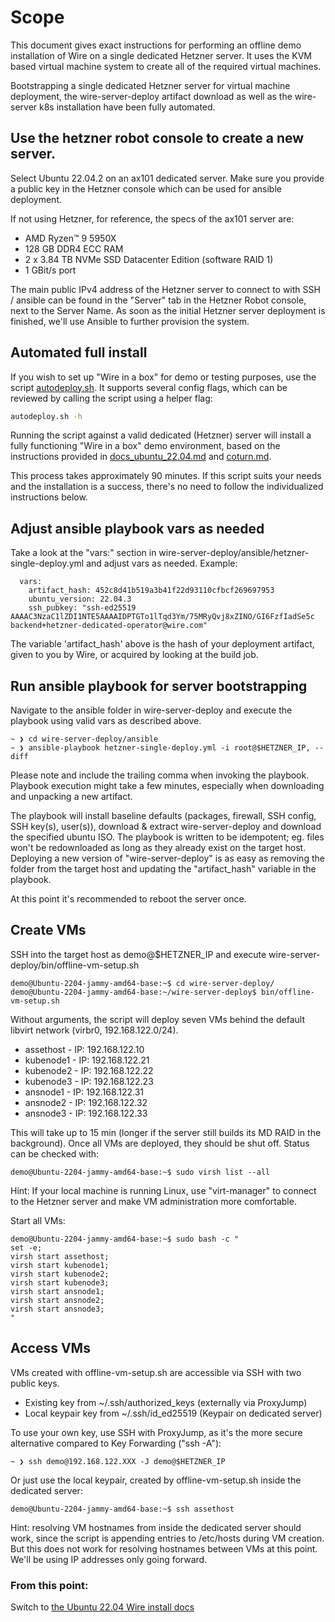 # Scope

This document gives exact instructions for performing an offline demo installation of Wire on a single dedicated Hetzner server. It uses the KVM based virtual machine system to create all of the required virtual machines.

Bootstrapping a single dedicated Hetzner server for virtual machine deployment, the wire-server-deploy artifact download as well as the wire-server k8s installation have been fully automated.

## Use the hetzner robot console to create a new server.

Select Ubuntu 22.04.2 on an ax101 dedicated server. Make sure you provide a public key in the Hetzner console which can be used for ansible deployment.

If not using Hetzner, for reference, the specs of the ax101 server are:

- AMD Ryzen™ 9 5950X
- 128 GB DDR4 ECC RAM
- 2 x 3.84 TB NVMe SSD Datacenter Edition (software RAID 1)
- 1 GBit/s port

The main public IPv4 address of the Hetzner server to connect to with SSH / ansible can be found in the "Server" tab in the Hetzner Robot console, next to the Server Name.
As soon as the initial Hetzner server deployment is finished, we'll use Ansible to further provision the system.

## Automated full install

If you wish to set up "Wire in a box" for demo or testing purposes, use the script [autodeploy.sh](../bin/autodeploy.sh). It supports several config flags, which can be reviewed by calling the script using a helper flag:

```bash
autodeploy.sh -h
```

Running the script against a valid dedicated (Hetzner) server will install a fully functioning "Wire in a box" demo environment, based on the instructions provided in [docs_ubuntu_22.04.md](docs_ubuntu_22.04.md) and [coturn.md](coturn.md).

This process takes approximately 90 minutes. If this script suits your needs and the installation is a success, there's no need to follow the individualized instructions below.


## Adjust ansible playbook vars as needed

Take a look at the "vars:" section in wire-server-deploy/ansible/hetzner-single-deploy.yml and adjust vars as needed. Example:
```
  vars:
    artifact_hash: 452c8d41b519a3b41f22d93110cfbcf269697953
    ubuntu_version: 22.04.3
    ssh_pubkey: "ssh-ed25519 AAAAC3NzaC1lZDI1NTE5AAAAIDPTGTo1lTqd3Ym/75MRyQvj8xZINO/GI6FzfIadSe5c backend+hetzner-dedicated-operator@wire.com"
```

The variable 'artifact_hash' above is the hash of your deployment artifact, given to you by Wire, or acquired by looking at the build job.

## Run ansible playbook for server bootstrapping

Navigate to the ansible folder in wire-server-deploy and execute the playbook using valid vars as described above.
```
~ ❯ cd wire-server-deploy/ansible
~ ❯ ansible-playbook hetzner-single-deploy.yml -i root@$HETZNER_IP, --diff
```
Please note and include the trailing comma when invoking the playbook. Playbook execution might take a few minutes, especially when downloading and unpacking a new artifact.

The playbook will install baseline defaults (packages, firewall, SSH config, SSH key(s), user(s)), download & extract wire-server-deploy and download the specified ubuntu ISO.
The playbook is written to be idempotent; eg. files won't be redownloaded as long as they already exist on the target host. Deploying a new version of "wire-server-deploy" is as easy as removing the folder from the target host and updating the "artifact_hash" variable in the playbook.

At this point it's recommended to reboot the server once.

## Create VMs

SSH into the target host as demo@$HETZNER_IP and execute wire-server-deploy/bin/offline-vm-setup.sh
```
demo@Ubuntu-2204-jammy-amd64-base:~$ cd wire-server-deploy/
demo@Ubuntu-2204-jammy-amd64-base:~/wire-server-deploy$ bin/offline-vm-setup.sh
```
Without arguments, the script will deploy seven VMs behind the default libvirt network (virbr0, 192.168.122.0/24).

 * assethost - IP: 192.168.122.10
 * kubenode1 - IP: 192.168.122.21
 * kubenode2 - IP: 192.168.122.22
 * kubenode3 - IP: 192.168.122.23
 * ansnode1  - IP: 192.168.122.31
 * ansnode2  - IP: 192.168.122.32
 * ansnode3  - IP: 192.168.122.33

This will take up to 15 min (longer if the server still builds its MD RAID in the background). Once all VMs are deployed, they should be shut off. Status can be checked with:
```
demo@Ubuntu-2204-jammy-amd64-base:~$ sudo virsh list --all
```

Hint: If your local machine is running Linux, use "virt-manager" to connect to the Hetzner server and make VM administration more comfortable.

Start all VMs:

```
demo@Ubuntu-2204-jammy-amd64-base:~$ sudo bash -c "
set -e;
virsh start assethost;
virsh start kubenode1;
virsh start kubenode2;
virsh start kubenode3;
virsh start ansnode1;
virsh start ansnode2;
virsh start ansnode3;
"
```

## Access VMs

VMs created with offline-vm-setup.sh are accessible via SSH with two public keys.
 * Existing key from ~/.ssh/authorized_keys (externally via ProxyJump)
 * Local keypair key from ~/.ssh/id_ed25519 (Keypair on dedicated server)

To use your own key, use SSH with ProxyJump, as it's the more secure alternative compared to Key Forwarding ("ssh -A"):
```
~ ❯ ssh demo@192.168.122.XXX -J demo@$HETZNER_IP
```

Or just use the local keypair, created by offline-vm-setup.sh inside the dedicated server:
```
demo@Ubuntu-2204-jammy-amd64-base:~$ ssh assethost
```

Hint: resolving VM hostnames from inside the dedicated server should work, since the script is appending entries to /etc/hosts during VM creation.
But this does not work for resolving hostnames between VMs at this point. We'll be using IP addresses only going forward.

### From this point:

Switch to [the Ubuntu 22.04 Wire install docs](docs_ubuntu_22.04.md)
